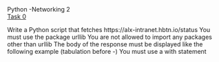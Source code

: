 <DOCtype html>
<body>
<div>Python -Networking 2</div>
<div>
<a href="/0-hbtn_status.py">Task 0</a>
<p>Write a Python script that fetches https://alx-intranet.hbtn.io/status
You must use the package urllib
You are not allowed to import any packages other than urllib
The body of the response must be displayed like the following example (tabulation before -)
You must use a with statement</p>
<div/>
</body>
